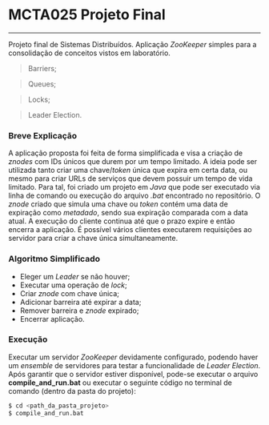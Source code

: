 # MCTA025 Projeto Final
---
Projeto final de Sistemas Distribuídos. 
Aplicação *ZooKeeper* simples para a consolidação de conceitos vistos em laboratório.

  > Barriers;

  > Queues;

  > Locks;

  > Leader Election.


### Breve Explicação

A aplicação proposta foi feita de forma simplificada e visa a criação de *znodes* com IDs únicos que durem por um tempo limitado. A ideia pode ser utilizada tanto criar uma chave/*token* única que expira em certa data, ou mesmo para criar URLs de serviços que devem possuir um tempo de vida limitado. Para tal, foi criado um projeto em *Java* que pode ser executado via linha de comando ou execução do arquivo *.bat* encontrado no repositório.
O *znode* criado que simula uma chave ou *token* contém uma data de expiração como *metadado*, sendo sua expiração comparada com a data atual. A execução do cliente continua até que o prazo expire e então encerra a aplicação. É possível vários clientes executarem requisições ao servidor para criar a chave única simultaneamente.

### Algoritmo Simplificado

  - Eleger um *Leader* se não houver;
  - Executar uma operação de *lock*;
  - Criar *znode* com chave única;
  - Adicionar barreira até expirar a data;
  - Remover barreira e *znode* expirado;
  - Encerrar aplicação.

### Execução

Executar um servidor *ZooKeeper* devidamente configurado, podendo haver um *ensemble* de servidores para testar a funcionalidade de *Leader Election*. Após garantir que o servidor estiver disponível, pode-se executar o arquivo **compile_and_run.bat** ou executar o seguinte código no terminal de comando (dentro da pasta do projeto):

```sh
$ cd <path_da_pasta_projeto>
$ compile_and_run.bat
```
